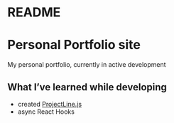 # README

# Personal Portfolio site

My personal portfolio, currently in active development

## What I’ve learned while developing

- created [ProjectLine.js](https://github.com/luke-st/ProjectLine)
- async React Hooks